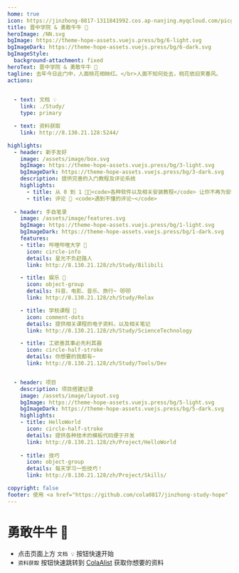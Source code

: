 ```yaml
---
home: true
icon: https://jinzhong-0817-1311841992.cos.ap-nanjing.myqcloud.com/picgo/%E4%B8%BB%E9%A1%B5.svg
title: 晋中学院 & 勇敢牛牛 🐄
heroImage: /NN.svg
bgImage: https://theme-hope-assets.vuejs.press/bg/6-light.svg
bgImageDark: https://theme-hope-assets.vuejs.press/bg/6-dark.svg
bgImageStyle:
  background-attachment: fixed
heroText: 晋中学院 & 勇敢牛牛 🐄
tagline: 去年今日此门中，人面桃花相映红。</br>人面不知何处去，桃花依旧笑春风。
actions:
  

  - text: 文档 💡
    link: ./Study/
    type: primary

  - text: 资料获取
    link: http://8.130.21.128:5244/

highlights:
  - header: 新手友好
    image: /assets/image/box.svg
    bgImage: https://theme-hope-assets.vuejs.press/bg/3-light.svg
    bgImageDark: https://theme-hope-assets.vuejs.press/bg/3-dark.svg
    description: 提供完善的入门教程及评论系统
    highlights:
      - title: 从 0 到 1 👩‍💻<code>各种软件以及相关安装教程</code> 让你不再为安装软件而烦恼！
      - title: 评论 🤥 <code>遇到不懂的评论~</code>
      
  - header: 手自笔录
    image: /assets/image/features.svg
    bgImage: https://theme-hope-assets.vuejs.press/bg/1-light.svg
    bgImageDark: https://theme-hope-assets.vuejs.press/bg/1-dark.svg
    features:
    - title: 哔哩哔哩大学 👺
      icon: circle-info
      details: 星光不负赶路人
      link: http://8.130.21.128/zh/Study/Bilibili

    - title: 娱乐 🤩
      icon: object-group
      details: 抖音、电影、音乐、旅行~ 😻😻
      link: http://8.130.21.128/zh/Study/Relax

    - title: 学校课程 🍃
      icon: comment-dots
      details: 提供相关课程的电子资料，以及相关笔记
      link: http://8.130.21.128/zh/Study/ScienceTechnology

    - title: 工欲善其事必先利其器
      icon: circle-half-stroke
      details: 你想要的我都有~
      link: http://8.130.21.128/zh/Study/Tools/Dev


  - header: 项目
    description: 项目搭建记录
    image: /assets/image/layout.svg
    bgImage: https://theme-hope-assets.vuejs.press/bg/5-light.svg
    bgImageDark: https://theme-hope-assets.vuejs.press/bg/5-dark.svg
    highlights:
    - title: HelloWorld
      icon: circle-half-stroke
      details: 提供各种技术的模板代码便于开发
      link: http://8.130.21.128/zh/Project/HelloWorld
        
    - title: 技巧
      icon: object-group
      details: 每天学习一些技巧！
      link: http://8.130.21.128/zh/Project/Skills/

copyright: false
footer: 使用 <a href="https://github.com/cola0817/jinzhong-study-hope" target="_blank">Mr.Cola</a> | MIT Licensed, Copyright © 2023-present Mr.Cola
---
```

<p></p>



# 勇敢牛牛 🐄

- 点击页面上方 `文档 💡` 按钮快速开始
- `资料获取` 按钮快速跳转到 [ColaAlist](http://8.130.21.128:5244/)  获取你想要的资料

